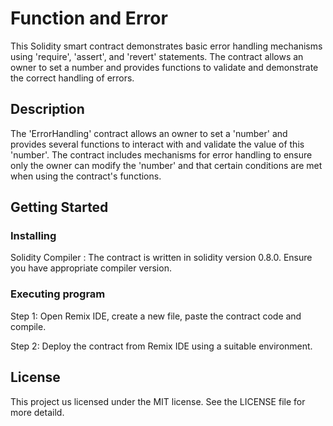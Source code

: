 # Function and Error

This Solidity smart contract demonstrates basic error handling mechanisms using 'require', 'assert', and 'revert' statements. The contract allows an owner to set a number and provides functions to validate and demonstrate the correct handling of errors.

## Description

The 'ErrorHandling' contract allows an owner to set a 'number' and provides several functions to interact with and validate the value of this 'number'. The contract includes mechanisms for error handling to ensure only the owner can modify the 'number' and that certain conditions are met when using the contract's functions.

## Getting Started

### Installing

Solidity Compiler : The contract is written in solidity version 0.8.0. Ensure you have appropriate compiler version.

### Executing program

Step 1: Open Remix IDE, create a new file, paste the contract code and compile.

Step 2: Deploy the contract from Remix IDE using a suitable environment.

## License

This project us licensed under the MIT license. See the LICENSE file for more detaild.
